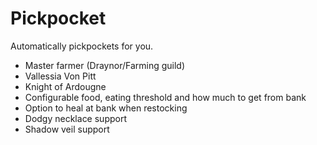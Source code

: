 # Pickpocket

Automatically pickpockets for you.

* Master farmer (Draynor/Farming guild)
* Vallessia Von Pitt
* Knight of Ardougne
* Configurable food, eating threshold and how much to get from bank
* Option to heal at bank when restocking
* Dodgy necklace support
* Shadow veil support
